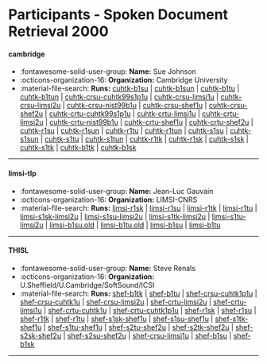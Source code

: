 # Participants - Spoken Document Retrieval 2000 

#### cambridge
 - :fontawesome-solid-user-group: **Name:** Sue Johnson
 - :octicons-organization-16: **Organization:** Cambridge University
 - :material-file-search: **Runs:** [cuhtk-b1su](./runs.md#cuhtk-b1su) | [cuhtk-b1sun](./runs.md#cuhtk-b1sun) | [cuhtk-b1tu](./runs.md#cuhtk-b1tu) | [cuhtk-b1tun](./runs.md#cuhtk-b1tun) | [cuhtk-crsu-cuhtk99s1p1u](./runs.md#cuhtk-crsu-cuhtk99s1p1u) | [cuhtk-crsu-limsi1u](./runs.md#cuhtk-crsu-limsi1u) | [cuhtk-crsu-limsi2u](./runs.md#cuhtk-crsu-limsi2u) | [cuhtk-crsu-nist99b1u](./runs.md#cuhtk-crsu-nist99b1u) | [cuhtk-crsu-shef1u](./runs.md#cuhtk-crsu-shef1u) | [cuhtk-crsu-shef2u](./runs.md#cuhtk-crsu-shef2u) | [cuhtk-crtu-cuhtk99s1p1u](./runs.md#cuhtk-crtu-cuhtk99s1p1u) | [cuhtk-crtu-limsi1u](./runs.md#cuhtk-crtu-limsi1u) | [cuhtk-crtu-limsi2u](./runs.md#cuhtk-crtu-limsi2u) | [cuhtk-crtu-nist99b1u](./runs.md#cuhtk-crtu-nist99b1u) | [cuhtk-crtu-shef1u](./runs.md#cuhtk-crtu-shef1u) | [cuhtk-crtu-shef2u](./runs.md#cuhtk-crtu-shef2u) | [cuhtk-r1su](./runs.md#cuhtk-r1su) | [cuhtk-r1sun](./runs.md#cuhtk-r1sun) | [cuhtk-r1tu](./runs.md#cuhtk-r1tu) | [cuhtk-r1tun](./runs.md#cuhtk-r1tun) | [cuhtk-s1su](./runs.md#cuhtk-s1su) | [cuhtk-s1sun](./runs.md#cuhtk-s1sun) | [cuhtk-s1tu](./runs.md#cuhtk-s1tu) | [cuhtk-s1tun](./runs.md#cuhtk-s1tun) | [cuhtk-r1tk](./runs.md#cuhtk-r1tk) | [cuhtk-r1sk](./runs.md#cuhtk-r1sk) | [cuhtk-s1sk](./runs.md#cuhtk-s1sk) | [cuhtk-s1tk](./runs.md#cuhtk-s1tk) | [cuhtk-b1tk](./runs.md#cuhtk-b1tk) | [cuhtk-b1sk](./runs.md#cuhtk-b1sk)

---
#### limsi-tlp
 - :fontawesome-solid-user-group: **Name:** Jean-Luc Gauvain
 - :octicons-organization-16: **Organization:** LIMSI-CNRS
 - :material-file-search: **Runs:** [limsi-r1sk](./runs.md#limsi-r1sk) | [limsi-r1su](./runs.md#limsi-r1su) | [limsi-r1tk](./runs.md#limsi-r1tk) | [limsi-r1tu](./runs.md#limsi-r1tu) | [limsi-s1sk-limsi2u](./runs.md#limsi-s1sk-limsi2u) | [limsi-s1su-limsi2u](./runs.md#limsi-s1su-limsi2u) | [limsi-s1tk-limsi2u](./runs.md#limsi-s1tk-limsi2u) | [limsi-s1tu-limsi2u](./runs.md#limsi-s1tu-limsi2u) | [limsi-b1su.old](./runs.md#limsi-b1suold) | [limsi-b1tu.old](./runs.md#limsi-b1tuold) | [limsi-b1su](./runs.md#limsi-b1su) | [limsi-b1tu](./runs.md#limsi-b1tu)

---
#### THISL
 - :fontawesome-solid-user-group: **Name:** Steve Renals
 - :octicons-organization-16: **Organization:** U.Sheffield/U.Cambridge/SoftSound/ICSI
 - :material-file-search: **Runs:** [shef-b1tk](./runs.md#shef-b1tk) | [shef-b1tu](./runs.md#shef-b1tu) | [shef-crsu-cuhtk1p1u](./runs.md#shef-crsu-cuhtk1p1u) | [shef-crsu-cuhtk1u](./runs.md#shef-crsu-cuhtk1u) | [shef-crsu-limsi2u](./runs.md#shef-crsu-limsi2u) | [shef-crtu-limsi2u](./runs.md#shef-crtu-limsi2u) | [shef-crtu-limsi1u](./runs.md#shef-crtu-limsi1u) | [shef-crtu-cuhtk1u](./runs.md#shef-crtu-cuhtk1u) | [shef-crtu-cuhtk1p1u](./runs.md#shef-crtu-cuhtk1p1u) | [shef-r1sk](./runs.md#shef-r1sk) | [shef-r1su](./runs.md#shef-r1su) | [shef-r1tk](./runs.md#shef-r1tk) | [shef-r1tu](./runs.md#shef-r1tu) | [shef-s1sk-shef1u](./runs.md#shef-s1sk-shef1u) | [shef-s1su-shef1u](./runs.md#shef-s1su-shef1u) | [shef-s1tk-shef1u](./runs.md#shef-s1tk-shef1u) | [shef-s1tu-shef1u](./runs.md#shef-s1tu-shef1u) | [shef-s2tu-shef2u](./runs.md#shef-s2tu-shef2u) | [shef-s2tk-shef2u](./runs.md#shef-s2tk-shef2u) | [shef-s2sk-shef2u](./runs.md#shef-s2sk-shef2u) | [shef-s2su-shef2u](./runs.md#shef-s2su-shef2u) | [shef-crsu-limsi1u](./runs.md#shef-crsu-limsi1u) | [shef-b1su](./runs.md#shef-b1su) | [shef-b1sk](./runs.md#shef-b1sk)

---
